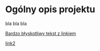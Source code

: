# Ogólny opis projektu
bla bla bla

[Bardzo błyskotliwy tekst z linkiem](01%20Analiza%20specyfikacji/Projekt%20koncowy%20-%20ZDTESTpol87%20–%209%20marca%20o%2011_50%20-%20Nieścisłości.csv)

[link2](https://docs.github.com/en/get-started/writing-on-github/getting-started-with-writing-and-formatting-on-github/basic-writing-and-formatting-syntax#images)

